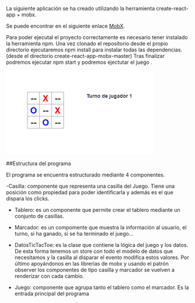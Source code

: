 La siguiente aplicación se ha creado utilizando la herramienta create-react-app + mobx.

Se puede encontrar en el siguiente enlace [MobX](https://mobxjs.github.io/mobx).

Para poder ejecutal el proyecto correctamente es necesario tener instalado la herramienta npm.
Una vez clonado el repositorio desde el propio directorio ejecutaremos npm install para instalar todas las dependencias. (desde el directorio create-react-app-mobx-master)
Tras finalizar podremos ejecutar npm start y podremos ejectutar el juego .

![](https://github.com/hevacho/TicTacToe/blob/master/create-react-app-mobx-master/tictactoe.png)



##Estructura del programa

El programa se encuentra estructurado mediante 4 componentes.

-Casilla: componente que representa una casilla del Juego. Tiene una posición como propiedad para poder identificarla y además es el que dispara los clicks.

- Tablero: es un componente que permite crear el tablero mediante un conjunto de casillas.

- Marcador: es un compomente que muestra la información al usuario, el turno, si ha ganado, si se ha terminado el juego...

- DatosTicTacToe: es la clase que contiene la lógica del juego y los datos. De esta forma tenemos un store con todo el modelo de datos que necesitamos y la casilla al disparar el evento modifica estos valores. Por último apoyándonos en las librerías de mobx y usando el patrón observer los componentes de tipo casilla y marcador se vuelven a renderizar con cada cambio.

- Juego: componente que agrupa tanto el tablero como el marcador. Es la entrada principal del programa

